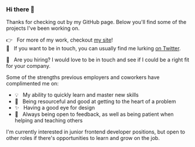 ### Hi there 👋

<!--
**ElineJ/ElineJ** is a ✨ _special_ ✨ repository because its `README.md` (this file) appears on your GitHub profile.

Here are some ideas to get you started:

- 🔭 I’m currently working on ...
- 🌱 I’m currently learning ...
- 👯 I’m looking to collaborate on ...
- 🤔 I’m looking for help with ...
- 💬 Ask me about ...
- 📫 How to reach me: ...
- 😄 Pronouns: ...
- ⚡ Fun fact: ...
-->

Thanks for checking out by my GitHub page. Below you'll find some of the projects I've been working on. 

:point_right: &nbsp; For more of my work, checkout [my site](https://elinejacobse.com/)! <br>
:speech_balloon: &nbsp; If you want to be in touch, you can usually find me lurking [on Twitter](https://twitter.com/ElineJacobse). <br>


:briefcase: &nbsp; Are you hiring? I would love to be in touch and see if I could be a right fit for your company. 

Some of the strengths previous employers and coworkers have complimented me on:
- :bulb:  &nbsp; My ability to quickly learn and master new skills 
- :mag_right: &nbsp; Being resourceful and good at getting to the heart of a problem
- ✨  &nbsp; Having a good eye for design
- 👯  &nbsp; Always being open to feedback, as well as being patient when helping and teaching others


 I'm currently interested in junior frontend developer positions, but open to other roles if there's opportunities to learn and grow on the job.

